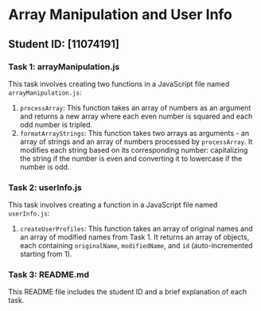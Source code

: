 # Array Manipulation and User Info

## Student ID: [11074191]

### Task 1: arrayManipulation.js
This task involves creating two functions in a JavaScript file named `arrayManipulation.js`:
1. `processArray`: This function takes an array of numbers as an argument and returns a new array where each even number is squared and each odd number is tripled.
2. `formatArrayStrings`: This function takes two arrays as arguments - an array of strings and an array of numbers processed by `processArray`. It modifies each string based on its corresponding number: capitalizing the string if the number is even and converting it to lowercase if the number is odd.

### Task 2: userInfo.js
This task involves creating a function in a JavaScript file named `userInfo.js`:
1. `createUserProfiles`: This function takes an array of original names and an array of modified names from Task 1. It returns an array of objects, each containing `originalName`, `modifiedName`, and `id` (auto-incremented starting from 1).

### Task 3: README.md
This README file includes the student ID and a brief explanation of each task.

